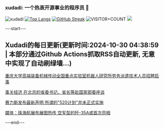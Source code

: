 ### xudadi: 一个热衷开源事业的程序员 👋

![xudadi](https://github-readme-stats-git-masterorgs-github-readme-stats-team.vercel.app/api?username=xudadi)
[![Top Langs](https://github-readme-stats.vercel.app/api/top-langs/?username=xudadi)](https://github.com/anuraghazra/github-readme-stats)
[![GitHub Streak](https://streak-stats.demolab.com?user=xudadi&locale=zh_Hans)](https://git.io/streak-stats)
![VISITOR+COUNT](https://komarev.com/ghpvc/?username=xudadi&label=VISITOR+COUNT)
![](https://raw.githubusercontent.com/xudadi/xudadi/main/assets/github-contribution-grid-snake.svg)


---start---

## Xudadi的每日更新(更新时间:2024-10-30 04:38:59 | 本部分通过Github Actions抓取RSS自动更新, 无意中实现了自动刷绿墙...)

[重庆大学高端装备机械传动全国重点实验室机器人研究所劳务派遣技术人员招聘启事](https://www.gongkaoleida.com/article/2174022)

[事关经济 在北京的省委书记、省长等赴国家部委座谈](https://m.163.com/news/article/JFMQTVI4051482MP.html)

[赛力斯发布最新声明 所谓的"520计划"并未正式实施](https://m.163.com/news/article/JFMRPS900512B07B.html)

[媒体：珠海航展布展图热传 空军型的歼-35A或首次亮相](https://m.163.com/news/article/JFMSHKGR0514EGPO.html)

---end---
